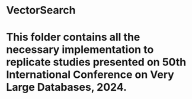# VectorSearch

# This folder contains all the necessary implementation to replicate studies presented on 50th International Conference on Very Large Databases, 2024.
